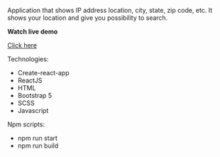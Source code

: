 Application that shows IP address location, city, state, zip code, etc. It shows your location and give you possibility to search.

**Watch live demo**

[Click here](https://projects.koski.studio/geolocalization-app/)

Technologies:
- Create-react-app
- ReactJS
- HTML
- Bootstrap 5
- SCSS
- Javascript

Npm scripts:
- npm run start
- npm run build